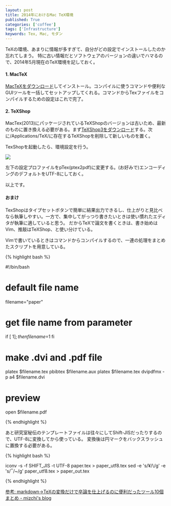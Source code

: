 ```yaml
---
layout: post
title: 2014年におけるMac TeX環境
published: True
categories: ['coffee']
tags: ['Infrastructure']
keywords: Tex, Mac, モダン
---
```


TeXの環境、あまりに情報が多すぎて、自分がどの設定でインストールしたのか忘れてしまう。
特に古い情報だとソフトウェアのバージョンの違いでハマるので、2014年5月現在のTeX環境を記しておく。

#### 1. MacTeX

[MacTeXをダウンロード](http://tug.org/mactex/)してインストール。コンパイルに使うコマンドや便利なGUIツールを一括してセットアップしてくれる。コマンドからTexファイルをコンパイルするための設定はこれで完了。

#### 2. TeXShop

MacTex(2013)にパッケージされているTeXShopのバージョンは古いため、最新のものに置き換える必要がある。まず[TeXShop3をダウンロード](http://pages.uoregon.edu/koch/texshop/)する。次に/Applications/TeX/に存在するTeXShopを削除して新しいものを置く。

TexShopを起動したら、環境設定を行う。

<img src="https://dl.dropboxusercontent.com/u/12208857/img/mac_tex.png" class="image-on-frame-medium">

左下の設定プロファイルをpTex(ptex2pdf)に変更する。(お好みで)エンコーディングのデフォルトをUTF-8にしておく。

以上です。

#### おまけ

TexShopはタイプセットボタンで簡単に結果出力できるし、仕上がりと見比べなら執筆しやすい。一方で、集中してがっつり書きたいときは使い慣れたエディタが執筆に適していると思う。
だからTeXで論文を書くときは、書き始めはVim、推敲はTeXShop、と使い分けている。

Vimで書いているときはコマンドからコンパイルするので、一連の処理をまとめたスクリプトを用意している。

{% highlight bash %}

#!/bin/bash

# default file name
filename="paper"

# get file name from parameter
if [ $1 ]; then
    filename=$1
fi

# make .dvi and .pdf file
platex $filename.tex
pbibtex $filename.aux
platex $filename.tex
dvipdfmx -p a4 $filename.dvi

# preview
open $filename.pdf

{% endhighlight %}

あと研究室秘伝のテンプレートファイルは往々にしてShift-JISだったりするので、UTF-8に変換してから使っている。
変換後は円マークをバックスラッシュに置換する必要がある。

{% highlight bash %}

iconv -s -f SHIFT_JIS -t UTF-8 paper.tex > paper_utf8.tex
sed -e 's/¥/\\/g' -e 's/‾/~/g' paper_utf8.tex > paper_out.tex

{% endhighlight %}

[参考: markdown->TeXの変換だけで卒論を仕上げるのに便利だったツール10個まとめ - mizchi's blog](http://mizchi.hatenablog.com/entry/2014/01/20/090957)
